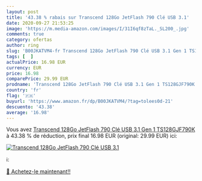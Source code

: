 ```yaml
---
layout: post
title: '43.38 % rabais sur Transcend 128Go JetFlash 790 Clé USB 3.1'
date: 2020-09-27 21:53:25
image: 'https://m.media-amazon.com/images/I/31I6qf8zTaL._SL200_.jpg'
comments: true
category: ofertas
author: ring
slug: 'B00JKATVM4-fr Transcend 128Go JetFlash 790 Clé USB 3.1 Gen 1 TS128GJF790K'
tags: [  ]
actualPrice: 16.98 EUR
currency: EUR
price: 16.98
comparePrice: 29.99 EUR
prodname: 'Transcend 128Go JetFlash 790 Clé USB 3.1 Gen 1 TS128GJF790K'
country: 'fr'
flag: '🇫🇷'
buyurl: 'https://www.amazon.fr/dp/B00JKATVM4/?tag=tolees0d-21'
descuento: '43.38'
average: '16.98'
---
```


Vous avez [Transcend 128Go JetFlash 790 Clé USB 3.1 Gen 1 TS128GJF790K](https://www.amazon.fr/dp/B00JKATVM4/?tag=tolees0d-21)  à  43.38 % de réduction, prix final  16.98 EUR (original: 29.99 EUR) ici:

[![Transcend 128Go JetFlash 790 Clé USB 3.1](https://m.media-amazon.com/images/I/31I6qf8zTaL._SL200_.jpg)](https://www.amazon.fr/dp/B00JKATVM4/?tag=tolees0d-21)

ℹ️:


[🛒 Achetez-le maintenant!!](https://www.amazon.fr/dp/B00JKATVM4/?tag=tolees0d-21)
